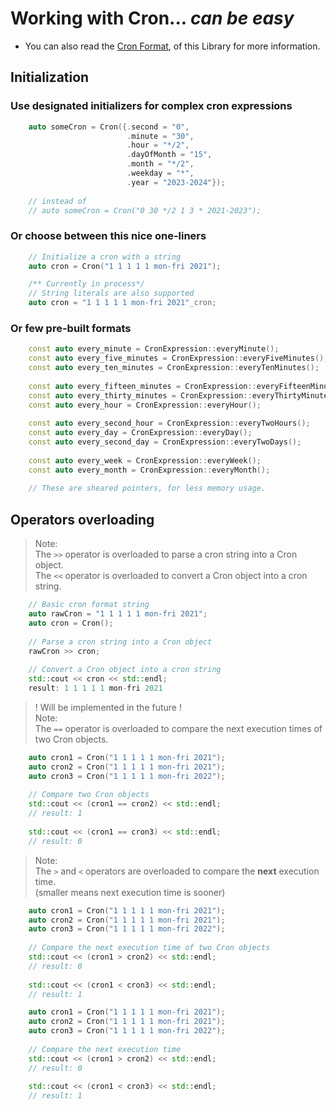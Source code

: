 # Working with Cron... _can be easy_

- You can also read the [Cron Format](Cron_Format.md), of this Library for more information.

## Initialization

### Use designated initializers for complex cron expressions
```C++
    auto someCron = Cron({.second = "0",
                          .minute = "30",
                          .hour = "*/2",
                          .dayOfMonth = "15",
                          .month = "*/2",
                          .weekday = "*",
                          .year = "2023-2024"});
                          
    // instead of            
    // auto someCron = Cron("0 30 */2 1 3 * 2021-2023");
```

### Or choose between this nice one-liners
```C++
    // Initialize a cron with a string
    auto cron = Cron("1 1 1 1 1 mon-fri 2021");

    /** Currently in process*/
    // String literals are also supported
    auto cron = "1 1 1 1 1 mon-fri 2021"_cron;
```

### Or few pre-built formats
```C++
    const auto every_minute = CronExpression::everyMinute();
    const auto every_five_minutes = CronExpression::everyFiveMinutes();
    const auto every_ten_minutes = CronExpression::everyTenMinutes();
    
    const auto every_fifteen_minutes = CronExpression::everyFifteenMinutes();
    const auto every_thirty_minutes = CronExpression::everyThirtyMinutes();
    const auto every_hour = CronExpression::everyHour();
    
    const auto every_second_hour = CronExpression::everyTwoHours();
    const auto every_day = CronExpression::everyDay();
    const auto every_second_day = CronExpression::everyTwoDays();
    
    const auto every_week = CronExpression::everyWeek();
    const auto every_month = CronExpression::everyMonth();
    
    // These are sheared pointers, for less memory usage.
```

## Operators overloading

> Note:
> <br/>The `>>` operator is overloaded to parse a cron string into a Cron object.
> <br/>The `<<` operator is overloaded to convert a Cron object into a cron string.

```C++
    // Basic cron format string
    auto rawCron = "1 1 1 1 1 mon-fri 2021";
    auto cron = Cron();
    
    // Parse a cron string into a Cron object
    rawCron >> cron; 
    
    // Convert a Cron object into a cron string
    std::cout << cron << std::endl;
    result: 1 1 1 1 1 mon-fri 2021
```

> ! Will be implemented in the future !
> <br/>
> Note: 
> <br/>The `==` operator is overloaded to compare the next execution times of two Cron objects.

```C++
    auto cron1 = Cron("1 1 1 1 1 mon-fri 2021");
    auto cron2 = Cron("1 1 1 1 1 mon-fri 2021");
    auto cron3 = Cron("1 1 1 1 1 mon-fri 2022");
    
    // Compare two Cron objects
    std::cout << (cron1 == cron2) << std::endl;
    // result: 1
    
    std::cout << (cron1 == cron3) << std::endl;
    // result: 0
```

> Note: 
> <br/>The `>`  and `<` operators are overloaded to compare the __next__ execution time.
> <br/>(smaller means next execution time is sooner)

```C++
    auto cron1 = Cron("1 1 1 1 1 mon-fri 2021");
    auto cron2 = Cron("1 1 1 1 1 mon-fri 2021");
    auto cron3 = Cron("1 1 1 1 1 mon-fri 2022");
    
    // Compare the next execution time of two Cron objects
    std::cout << (cron1 > cron2) << std::endl;
    // result: 0
    
    std::cout << (cron1 < cron3) << std::endl;
    // result: 1
```

```C++
    auto cron1 = Cron("1 1 1 1 1 mon-fri 2021");
    auto cron2 = Cron("1 1 1 1 1 mon-fri 2021");
    auto cron3 = Cron("1 1 1 1 1 mon-fri 2022");
    
    // Compare the next execution time
    std::cout << (cron1 > cron2) << std::endl;
    // result: 0
    
    std::cout << (cron1 < cron3) << std::endl;
    // result: 1
```
